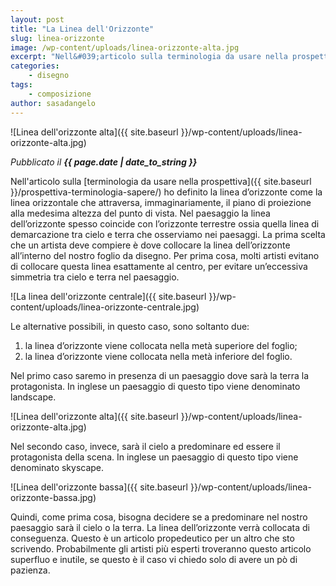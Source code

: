 ```yaml
---
layout: post
title: "La Linea dell'Orizzonte"
slug: linea-orizzonte
image: /wp-content/uploads/linea-orizzonte-alta.jpg
excerpt: "Nell&#039;articolo sulla terminologia da usare nella prospettiva ho definito la linea d’orizzonte come la linea orizzontale che attraversa, immaginariamente,"
categories:
    - disegno
tags:
    - composizione
author: sasadangelo
---
```


![Linea dell'orizzonte alta]({{ site.baseurl }}/wp-content/uploads/linea-orizzonte-alta.jpg)

_Pubblicato il **{{ page.date | date_to_string }}**_

Nell'articolo sulla [terminologia da usare nella prospettiva]({{ site.baseurl }}/prospettiva-terminologia-sapere/) ho definito la linea d’orizzonte come la linea orizzontale che attraversa, immaginariamente, il piano di proiezione alla medesima altezza del punto di vista. Nel paesaggio la linea dell’orizzonte spesso coincide con l’orizzonte terrestre ossia quella linea di demarcazione tra cielo e terra che osserviamo nei paesaggi. La prima scelta che un artista deve compiere è dove collocare la linea dell’orizzonte all’interno del nostro foglio da disegno. Per prima cosa, molti artisti evitano di collocare questa linea esattamente al centro, per evitare un’eccessiva simmetria tra cielo e terra nel paesaggio.

![La linea dell'orizzonte centrale]({{ site.baseurl }}/wp-content/uploads/linea-orizzonte-centrale.jpg)

Le alternative possibili, in questo caso, sono soltanto due:

1. la linea d’orizzonte viene collocata nella metà superiore del foglio;
2. la linea d’orizzonte viene collocata nella metà inferiore del foglio.

Nel primo caso saremo in presenza di un paesaggio dove sarà la terra la protagonista. In inglese un paesaggio di questo tipo viene denominato landscape.

![Linea dell'orizzonte alta]({{ site.baseurl }}/wp-content/uploads/linea-orizzonte-alta.jpg)

Nel secondo caso, invece, sarà il cielo a predominare ed essere il protagonista della scena. In inglese un paesaggio di questo tipo viene denominato skyscape.

![Linea dell'orizzonte bassa]({{ site.baseurl }}/wp-content/uploads/linea-orizzonte-bassa.jpg)

Quindi, come prima cosa, bisogna decidere se a predominare nel nostro paesaggio sarà il cielo o la terra. La linea dell’orizzonte verrà collocata di conseguenza. Questo è un articolo propedeutico per un altro che sto scrivendo. Probabilmente gli artisti più esperti troveranno questo articolo superfluo e inutile, se questo è il caso vi chiedo solo di avere un pò di pazienza.
